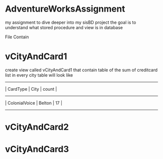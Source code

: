 # AdventureWorksAssignment


my assignment to dive deeper into my sisBD project
the goal is to understand what stored procedure and view is in database

File Contain

# vCityAndCard1

create view called vCityAndCard1 that contain table of the sum of creditcard list in every city
table will look like
____________________________________
|    CardType    |   City   | count |
____________________________________
| ColonialVoice  |  Belton  |   17  |
____________________________________

# vCityAndCard2


# vCityAndCard3
